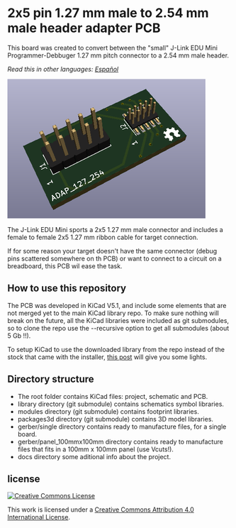 # 2x5 pin 1.27 mm male to 2.54 mm male header adapter PCB

This board was created to convert  between the "small" J-Link EDU Mini Programmer-Debbuger 1.27 mm pitch connector to a 2.54 mm male header.

*Read this in other languages: [Español](README.es.md)*

![PCB 3D picture](docs/pcb3d.png)

The J-Link EDU Mini sports a 2x5 1.27 mm male connector and includes a female to female 2x5 1.27 mm ribbon cable for target connection.

If for some reason your target doesn't have the same connector (debug pins scattered somewhere on th PCB) or want to connect to a circuit on a breadboard, this PCB wil ease the task. 
## How to use this repository

The PCB was developed in KiCad V5.1, and include some elements that are not merged yet to the main KiCad library repo.  To make sure nothing  will break on the future, all the KiCad libraries were included as git submodules, so to clone the repo use the  --recursive option to get all submodules (about 5 Gb !!).

To setup KiCad to use the downloaded library from the repo instead of the stock that came with the installer, [this post](https://forum.kicad.info/t/library-management-in-kicad-version-5/14636) will give you some lights.

## Directory structure

* The root folder contains KiCad files: project, schematic and PCB.
* library directory (git submodule) contains schematics symbol libraries.
* modules directory (git submodule) contains footprint libraries.
* packages3d directory (git submodule) contains 3D model libraries.
* gerber/single directory contains ready to manufacture files, for a single board.
* gerber/panel_100mmx100mm directory contains ready to manufacture files that fits in a 100mm x 100mm panel (use Vcuts!).
* docs directory some aditional info about the project.

## license

[![Creative Commons License](https://i.creativecommons.org/l/by/4.0/88x31.png)](http://creativecommons.org/licenses/by/4.0/)

This work is licensed under a [Creative Commons Attribution 4.0 International License](http://creativecommons.org/licenses/by/4.0/).
